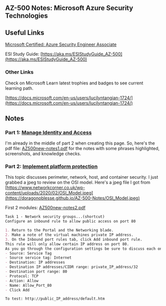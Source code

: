## AZ-500 Notes: Microsoft Azure Security Technologies

## Useful Links
[Microsoft Certified: Azure Security Engineer Associate](https://docs.microsoft.com/en-us/learn/certifications/azure-security-engineer/)

ESI Study Guide: [https://aka.ms/ESIStudyGuide_AZ-500](https://aka.ms/ESIStudyGuide_AZ-500)

### Other Links
Check on Microsoft Learn latest trophies and badges to see current learning path.

[https://docs.microsoft.com/en-us/users/lucilyntangian-1724/](https://docs.microsoft.com/en-us/users/lucilyntangian-1724/)

## Notes
### Part 1: [Manage Identity and Access](https://docs.microsoft.com/en-us/learn/paths/manage-identity-access/)

I'm already in the middle of part 2 when creating this page. So, here's the pdf file: [AZ500new-notes1.pdf](AZ500new-notes1.pdf) for the notes with some phrases highlighted, screenshots, and knowledge checks.

### Part 2: [Implement platform protection](https://docs.microsoft.com/en-us/learn/paths/implement-platform-protection/)

This topic discusses perimeter, network, host, and container security. I just grabbed a jpeg to review on the OSI model. Here's a jpeg file I got from [https://www.networkcorner.co.uk/wp-content/uploads/2020/02/OSI_Model.jpeg](https://doragonoblesse.github.io/AZ-500-Notes/OSI_Model.jpeg)

First 2 modules: [AZ500new-notes2.pdf](AZ500new-notes2.pdf)

```markdown
Task 1 - Network security groups...(shortcut)
Configure an inbound rule to allow public access on port 80

1. Return to the Portal and the Networking blade.
2. Make a note of the virtual machines private IP address.
3. On the Inbound port rules tab, click Add inbound port rule. 
This rule will only allow certain IP address on port 80. 
As you go through the configuration settings be sure to discuss each one.
- Source: Service Tag
- Source service tag: Internet
- Destination: IP addresses
- Destination IP addresses/CIDR range: private_IP_address/32
- Destination port range: 80
- Protocol: TCP
- Action: Allow
- Name: Allow_Port_80
- Click Add

To test: http://public_IP_address/default.htm
```


